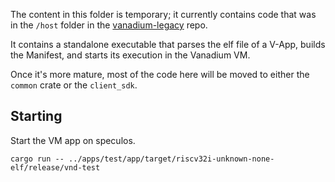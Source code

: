 The content in this folder is temporary; it currently contains code that was in the `/host` folder in the [vanadium-legacy](https://github.com/LedgerHQ/vanadium-legacy) repo.

It contains a standalone executable that parses the elf file of a V-App, builds the Manifest, and starts its execution in the Vanadium VM.

Once it's more mature, most of the code here will be moved to either the `common` crate or the `client_sdk`.


## Starting

Start the VM app on speculos.

```
cargo run -- ../apps/test/app/target/riscv32i-unknown-none-elf/release/vnd-test
```